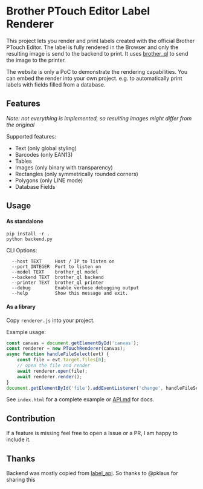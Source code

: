 # Brother PTouch Editor Label Renderer

This project lets you render and print labels created with the official Brother PTouch Editor.
The label is fully rendered in the Browser and only the resulting image is send to the backend to print.
It uses [brother_ql](https://github.com/pklaus/brother_ql) to send the image to the printer.

The website is only a PoC to demonstrate the rendering capabilities.
You can embed the render into your own project. e.g. to automatically print labels with fields filled from a database.

## Features
*Note: not everything is implemented, so resulting images might differ from the original*

Supported features:
- Text (only global styling)
- Barcodes (only EAN13)
- Tables
- Images (only binary with transparency)
- Rectangles (only symmetrically rounded corners)
- Polygons (only LINE mode)
- Database Fields

## Usage

#### As standalone
```
pip install -r .
python backend.py
```

CLI Options:
```
  --host TEXT     Host / IP to listen on
  --port INTEGER  Port to listen on
  --model TEXT    brother_ql model
  --backend TEXT  brother_ql backend
  --printer TEXT  brother_ql printer
  --debug         Enable verbose debugging output
  --help          Show this message and exit.
```

#### As a library
Copy `renderer.js` into your project.

Example usage:
```js
const canvas = document.getElementById('canvas');
const renderer = new PTouchRenderer(canvas);
async function handleFileSelect(evt) {
    const file = evt.target.files[0];
    // open the file and render
    await renderer.open(file);
    await renderer.render();
}
document.getElementById('file').addEventListener('change', handleFileSelect, false);
```

See `index.html` for a complete example or [API.md](API.md) for docs.


## Contribution

If a feature is missing feel free to open a Issue or a PR, I am happy to include it.


## Thanks

Backend was mostly copied from [label_api](https://github.com/pklaus/label_api). So thanks to @pklaus for sharing this

